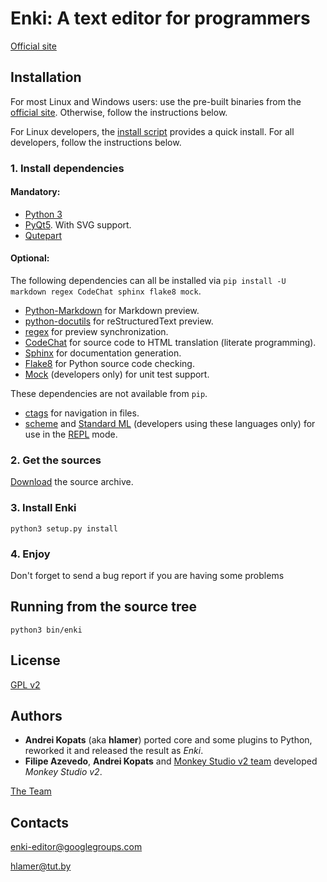 # Enki: A text editor for programmers

[Official site](http://enki-editor.org/)


## Installation

For most Linux and Windows users: use the pre-built binaries from the [official site](http://enki-editor.org/). Otherwise, follow the instructions below.

For Linux developers, the [install script](https://github.com/hlamer/enki/blob/master/win/enki_install.sh) provides a quick install. For all developers, follow the instructions below.

### 1. Install dependencies

#### Mandatory:

* [Python 3](http://python.org/download)
* [PyQt5](http://www.riverbankcomputing.co.uk/software/pyqt/download). With SVG support.
* [Qutepart](https://github.com/hlamer/qutepart)

#### Optional:

The following dependencies can all be installed via `pip install -U markdown regex CodeChat sphinx flake8 mock`.

* [Python-Markdown](http://packages.python.org/Markdown/install.html) for Markdown preview.
* [python-docutils](http://docutils.sourceforge.net/) for reStructuredText preview.
* [regex](https://pypi.python.org/pypi/regex) for preview synchronization.
* [CodeChat](https://bitbucket.org/bjones/documentation/overview) for source code to HTML translation (literate programming).
* [Sphinx](http://sphinx-doc.org/) for documentation generation.
* [Flake8](https://pypi.python.org/pypi/flake8) for Python source code checking.
* [Mock](https://pypi.python.org/pypi/mock) (developers only) for unit test support.

These dependencies are not available from `pip`.

* [ctags](http://ctags.sourceforge.net/) for navigation in files.
* [scheme](https://www.gnu.org/software/mit-scheme/) and [Standard ML](http://www.smlnj.org/software.html) (developers using these languages only) for use in the [REPL](http://enki-editor.org/scheme.html) mode.

### 2. Get the sources

[Download](https://github.com/hlamer/enki/releases) the source archive.

### 3. Install Enki
    python3 setup.py install

### 4. Enjoy
Don't forget to send a bug report if you are having some problems


## Running from the source tree
    python3 bin/enki

## License
[GPL v2](LICENSE.GPL2.html)

## Authors

* **Andrei Kopats** (aka **hlamer**) ported core and some plugins to Python, reworked it and released the result as *Enki*.
* **Filipe Azevedo**, **Andrei Kopats** and [Monkey Studio v2 team](http://monkeystudio.org/team) developed *Monkey Studio v2*.

[The Team](http://enki-editor.org/team.html)

## Contacts
[enki-editor@googlegroups.com](mailto:enki-editor@googlegroups.com)

[hlamer@tut.by](mailto:hlamer@tut.by)
